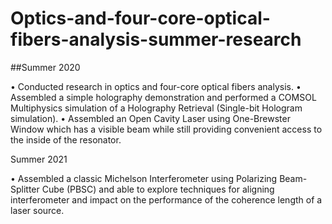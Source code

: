 # Optics-and-four-core-optical-fibers-analysis-summer-research

##Summer 2020

  • Conducted research in optics and four-core optical fibers analysis.
  • Assembled a simple holography demonstration and performed a COMSOL Multiphysics simulation of a Holography Retrieval (Single-bit Hologram simulation).
  • Assembled an Open Cavity Laser using One-Brewster Window which has a visible beam while still providing convenient access to the inside of the   resonator.


Summer 2021

  • Assembled a classic Michelson Interferometer using Polarizing Beam-Splitter Cube (PBSC) and able to explore techniques for aligning interferometer and impact on the performance of the coherence length of a laser source.
